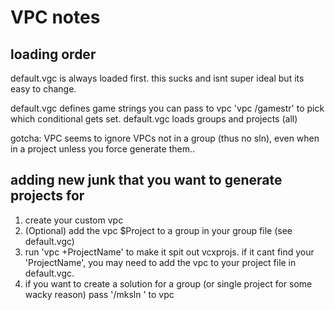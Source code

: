 # VPC notes

## loading order
default.vgc is always loaded first. this sucks and isnt super ideal
but its easy to change.

default.vgc defines game strings you can pass to vpc 'vpc /gamestr' to
pick which conditional gets set.
default.vgc loads groups and projects (all)

gotcha: VPC seems to ignore VPCs not in a group (thus no sln),
even when in a project unless you force generate them..

## adding new junk that you want to generate projects for
1. create your custom vpc
2. (Optional) add the vpc $Project to a group in your group file (see default.vgc)
3. run 'vpc +ProjectName' to make it spit out vcxprojs. if it cant find your
'ProjectName', you may need to add the vpc to your project file in default.vgc.
4. if you want to create a solution for a group (or single project for some wacky reason) pass '/mksln <sln name>' to vpc
